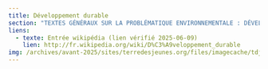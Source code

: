 ```yaml
---
title: Développement durable
section: "TEXTES GÉNÉRAUX SUR LA PROBLÉMATIQUE ENVIRONNEMENTALE : DÉVELOPPEMENT DURABLE et SURVOL DE LA CRISE ÉCOLOGIQUE"
liens:
  - texte: Entrée wikipédia (lien vérifié 2025-06-09)
    lien: http://fr.wikipedia.org/wiki/D%C3%A9veloppement_durable
img: /archives/avant-2025/sites/terredesjeunes.org/files/imagecache/tdj_image_ressource/Screen%20shot%202011-04-21%20at%2012.51.04%20PM.png
---
```

